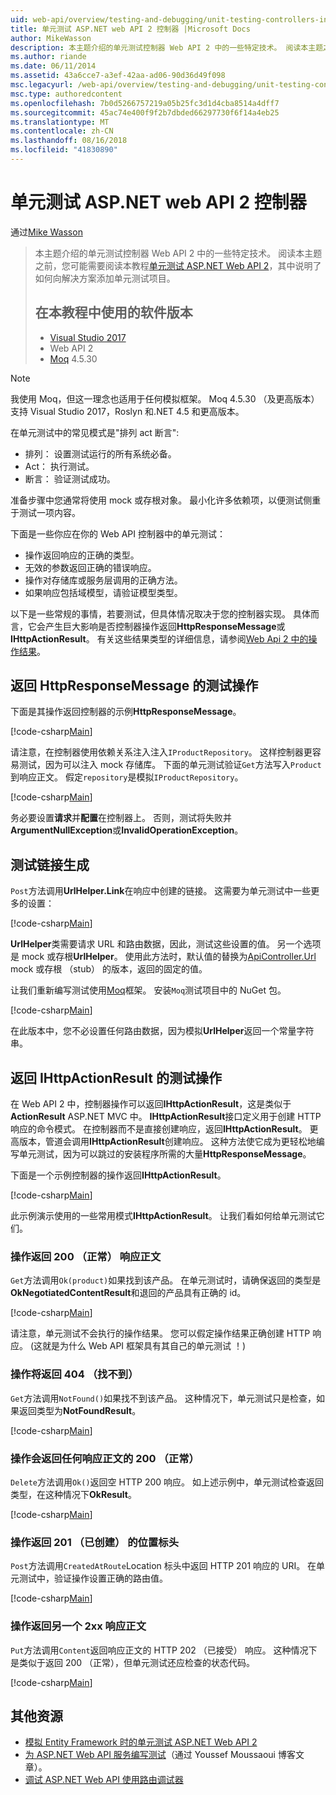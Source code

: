 ```yaml
---
uid: web-api/overview/testing-and-debugging/unit-testing-controllers-in-web-api
title: 单元测试 ASP.NET web API 2 控制器 |Microsoft Docs
author: MikeWasson
description: 本主题介绍的单元测试控制器 Web API 2 中的一些特定技术。 阅读本主题之前，你可能想要阅读教程单元...
ms.author: riande
ms.date: 06/11/2014
ms.assetid: 43a6cce7-a3ef-42aa-ad06-90d36d49f098
msc.legacyurl: /web-api/overview/testing-and-debugging/unit-testing-controllers-in-web-api
msc.type: authoredcontent
ms.openlocfilehash: 7b0d5266757219a05b25fc3d1d4cba8514a4dff7
ms.sourcegitcommit: 45ac74e400f9f2b7dbded66297730f6f14a4eb25
ms.translationtype: MT
ms.contentlocale: zh-CN
ms.lasthandoff: 08/16/2018
ms.locfileid: "41830890"
---
```

<a name="unit-testing-controllers-in-aspnet-web-api-2"></a>单元测试 ASP.NET web API 2 控制器
====================
通过[Mike Wasson](https://github.com/MikeWasson)

> 本主题介绍的单元测试控制器 Web API 2 中的一些特定技术。 阅读本主题之前，您可能需要阅读本教程[单元测试 ASP.NET Web API 2](unit-testing-with-aspnet-web-api.md)，其中说明了如何向解决方案添加单元测试项目。
> 
> ## <a name="software-versions-used-in-the-tutorial"></a>在本教程中使用的软件版本
> 
> - [Visual Studio 2017](https://www.visualstudio.com/vs/)
> - Web API 2
> - [Moq](https://github.com/Moq) 4.5.30

> [!NOTE]
> 我使用 Moq，但这一理念也适用于任何模拟框架。 Moq 4.5.30 （及更高版本） 支持 Visual Studio 2017，Roslyn 和.NET 4.5 和更高版本。

在单元测试中的常见模式是&quot;排列 act 断言&quot;:

- 排列： 设置测试运行的所有系统必备。
- Act： 执行测试。
- 断言： 验证测试成功。

准备步骤中您通常将使用 mock 或存根对象。 最小化许多依赖项，以便测试侧重于测试一项内容。

下面是一些你应在你的 Web API 控制器中的单元测试：

- 操作返回响应的正确的类型。
- 无效的参数返回正确的错误响应。
- 操作对存储库或服务层调用的正确方法。
- 如果响应包括域模型，请验证模型类型。

以下是一些常规的事情，若要测试，但具体情况取决于您的控制器实现。 具体而言，它会产生巨大影响是否控制器操作返回**HttpResponseMessage**或**IHttpActionResult**。 有关这些结果类型的详细信息，请参阅[Web Api 2 中的操作结果](../getting-started-with-aspnet-web-api/action-results.md)。

## <a name="testing-actions-that-return-httpresponsemessage"></a>返回 HttpResponseMessage 的测试操作

下面是其操作返回控制器的示例**HttpResponseMessage**。

[!code-csharp[Main](unit-testing-controllers-in-web-api/samples/sample1.cs)]

请注意，在控制器使用依赖关系注入注入`IProductRepository`。 这样控制器更容易测试，因为可以注入 mock 存储库。 下面的单元测试验证`Get`方法写入`Product`到响应正文。 假定`repository`是模拟`IProductRepository`。

[!code-csharp[Main](unit-testing-controllers-in-web-api/samples/sample2.cs)]

务必要设置**请求**并**配置**在控制器上。 否则，测试将失败并**ArgumentNullException**或**InvalidOperationException**。

## <a name="testing-link-generation"></a>测试链接生成

`Post`方法调用**UrlHelper.Link**在响应中创建的链接。 这需要为单元测试中一些更多的设置：

[!code-csharp[Main](unit-testing-controllers-in-web-api/samples/sample3.cs)]

**UrlHelper**类需要请求 URL 和路由数据，因此，测试这些设置的值。 另一个选项是 mock 或存根**UrlHelper**。 使用此方法时，默认值的替换为[ApiController.Url](https://msdn.microsoft.com/library/system.web.http.apicontroller.url.aspx) mock 或存根 （stub） 的版本，返回的固定的值。

让我们重新编写测试使用[Moq](https://github.com/Moq)框架。 安装`Moq`测试项目中的 NuGet 包。

[!code-csharp[Main](unit-testing-controllers-in-web-api/samples/sample4.cs)]

在此版本中，您不必设置任何路由数据，因为模拟**UrlHelper**返回一个常量字符串。


## <a name="testing-actions-that-return-ihttpactionresult"></a>返回 IHttpActionResult 的测试操作

在 Web API 2 中，控制器操作可以返回**IHttpActionResult**，这是类似于**ActionResult** ASP.NET MVC 中。 **IHttpActionResult**接口定义用于创建 HTTP 响应的命令模式。 在控制器而不是直接创建响应，返回**IHttpActionResult**。 更高版本，管道会调用**IHttpActionResult**创建响应。 这种方法使它成为更轻松地编写单元测试，因为可以跳过的安装程序所需的大量**HttpResponseMessage**。

下面是一个示例控制器的操作返回**IHttpActionResult**。

[!code-csharp[Main](unit-testing-controllers-in-web-api/samples/sample5.cs)]

此示例演示使用的一些常用模式**IHttpActionResult**。 让我们看如何给单元测试它们。

### <a name="action-returns-200-ok-with-a-response-body"></a>操作返回 200 （正常） 响应正文

`Get`方法调用`Ok(product)`如果找到该产品。 在单元测试时，请确保返回的类型是**OkNegotiatedContentResult**和退回的产品具有正确的 id。

[!code-csharp[Main](unit-testing-controllers-in-web-api/samples/sample6.cs)]

请注意，单元测试不会执行的操作结果。 您可以假定操作结果正确创建 HTTP 响应。 (这就是为什么 Web API 框架具有其自己的单元测试 ！)

### <a name="action-returns-404-not-found"></a>操作将返回 404 （找不到）

`Get`方法调用`NotFound()`如果找不到该产品。 这种情况下，单元测试只是检查，如果返回类型为**NotFoundResult**。

[!code-csharp[Main](unit-testing-controllers-in-web-api/samples/sample7.cs)]

### <a name="action-returns-200-ok-with-no-response-body"></a>操作会返回任何响应正文的 200 （正常）

`Delete`方法调用`Ok()`返回空 HTTP 200 响应。 如上述示例中，单元测试检查返回类型，在这种情况下**OkResult**。

[!code-csharp[Main](unit-testing-controllers-in-web-api/samples/sample8.cs)]

### <a name="action-returns-201-created-with-a-location-header"></a>操作返回 201 （已创建） 的位置标头

`Post`方法调用`CreatedAtRoute`Location 标头中返回 HTTP 201 响应的 URI。 在单元测试中，验证操作设置正确的路由值。

[!code-csharp[Main](unit-testing-controllers-in-web-api/samples/sample9.cs)]

### <a name="action-returns-another-2xx-with-a-response-body"></a>操作返回另一个 2xx 响应正文

`Put`方法调用`Content`返回响应正文的 HTTP 202 （已接受） 响应。 这种情况下是类似于返回 200 （正常），但单元测试还应检查的状态代码。

[!code-csharp[Main](unit-testing-controllers-in-web-api/samples/sample10.cs)]

## <a name="additional-resources"></a>其他资源

- [模拟 Entity Framework 时的单元测试 ASP.NET Web API 2](mocking-entity-framework-when-unit-testing-aspnet-web-api-2.md)
- [为 ASP.NET Web API 服务编写测试](https://blogs.msdn.com/b/youssefm/archive/2013/01/28/writing-tests-for-an-asp-net-webapi-service.aspx)（通过 Youssef Moussaoui 博客文章）。
- [调试 ASP.NET Web API 使用路由调试器](https://blogs.msdn.com/b/webdev/archive/2013/04/04/debugging-asp-net-web-api-with-route-debugger.aspx)
